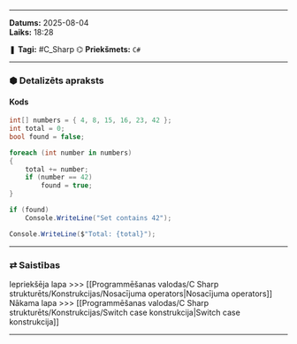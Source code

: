 ___

**Datums:** 2025-08-04   
**Laiks:** 18:28 

❚ **Tagi:** #C_Sharp 
⌬ **Priekšmets:**  `C#`

---
### ⬢ Detalizēts apraksts
#### Kods

```csharp
int[] numbers = { 4, 8, 15, 16, 23, 42 };
int total = 0;
bool found = false;

foreach (int number in numbers)
{
    total += number;
    if (number == 42)
        found = true;
}

if (found) 
    Console.WriteLine("Set contains 42");

Console.WriteLine($"Total: {total}");
```

---
### ⇄ Saistības

Iepriekšēja lapa >>> [[Programmēšanas valodas/C Sharp strukturēts/Konstrukcijas/Nosacījuma operators|Nosacījuma operators]]
Nākama lapa >>> [[Programmēšanas valodas/C Sharp strukturēts/Konstrukcijas/Switch case konstrukcija|Switch case konstrukcija]]

___